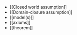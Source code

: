 - [[Closed world assumption]]
- [[Domain-closure assumption]]
- [[model(s)]]
- [[axioms]]
- [[theorem]]
